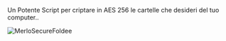 Un Potente Script per criptare in AES 256 le cartelle che desideri del tuo computer..

![MerloSecureFoldee](https://github.com/user-attachments/assets/5d12967e-5abc-4ee6-917a-3b8197584509)
